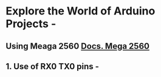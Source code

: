# Explore the World of Arduino Projects  -
## Using Meaga 2560 <a href="https://docs.arduino.cc/hardware/mega-2560/"> Docs. Mega 2560 </a> 

## 1. Use of RX0 TX0 pins -
